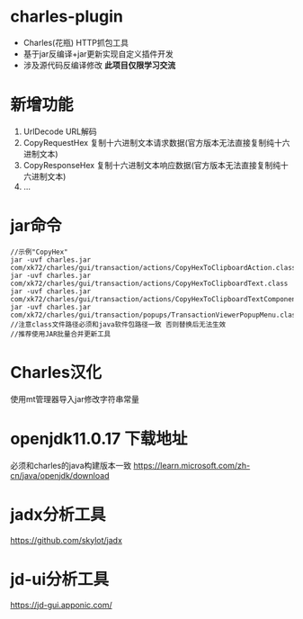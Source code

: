 # charles-plugin
- Charles(花瓶) HTTP抓包工具 
- 基于jar反编译+jar更新实现自定义插件开发
- 涉及源代码反编译修改 **此项目仅限学习交流**

# 新增功能
1. UrlDecode URL解码
2. CopyRequestHex 复制十六进制文本请求数据(官方版本无法直接复制纯十六进制文本)
3. CopyResponseHex 复制十六进制文本响应数据(官方版本无法直接复制纯十六进制文本)
4. ...

# jar命令
```
//示例"CopyHex"
jar -uvf charles.jar com/xk72/charles/gui/transaction/actions/CopyHexToClipboardAction.class
jar -uvf charles.jar com/xk72/charles/gui/transaction/actions/CopyHexToClipboardText.class
jar -uvf charles.jar com/xk72/charles/gui/transaction/actions/CopyHexToClipboardTextComponent.class
jar -uvf charles.jar com/xk72/charles/gui/transaction/popups/TransactionViewerPopupMenu.class
//注意class文件路径必须和java软件包路径一致 否则替换后无法生效
//推荐使用JAR批量合并更新工具
```
# Charles汉化
使用mt管理器导入jar修改字符串常量

# openjdk11.0.17 下载地址
必须和charles的java构建版本一致
<https://learn.microsoft.com/zh-cn/java/openjdk/download>

# jadx分析工具
<https://github.com/skylot/jadx>
# jd-ui分析工具
<https://jd-gui.apponic.com/>

